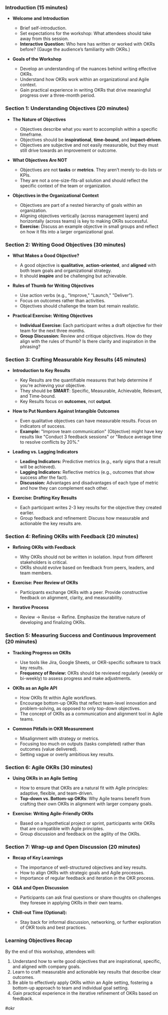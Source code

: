 ### Introduction (15 minutes)

- **Welcome and Introduction**
  - Brief self-introduction.
  - Set expectations for the workshop: What attendees should take away from this session.
  - **Interactive Question:** Who here has written or worked with OKRs before? (Gauge the audience’s familiarity with OKRs.)

- **Goals of the Workshop**
  - Develop an understanding of the nuances behind writing effective OKRs.
  - Understand how OKRs work within an organizational and Agile context.
  - Gain practical experience in writing OKRs that drive meaningful progress over a three-month period.
  
### Section 1: Understanding Objectives (20 minutes)

- **The Nature of Objectives**
  - Objectives describe what you want to accomplish within a specific timeframe.
  - Objectives should be **inspirational**, **time-bound**, and **impact-driven**.
  - Objectives are subjective and not easily measurable, but they must still drive towards an improvement or outcome.

- **What Objectives Are NOT**
  - Objectives are not **tasks** or **metrics**. They aren’t merely to-do lists or KPIs.
  - They are not a one-size-fits-all solution and should reflect the specific context of the team or organization.

- **Objectives in the Organizational Context**
  - Objectives are part of a nested hierarchy of goals within an organization.
  - Aligning objectives vertically (across management layers) and horizontally (across teams) is key to making OKRs successful.
  - **Exercise:** Discuss an example objective in small groups and reflect on how it fits into a larger organizational goal.

### Section 2: Writing Good Objectives (30 minutes)

- **What Makes a Good Objective?**
  - A good objective is **qualitative**, **action-oriented**, and **aligned** with both team goals and organizational strategy.
  - It should **inspire** and be challenging but achievable.

- **Rules of Thumb for Writing Objectives**
  - Use action verbs (e.g., "Improve," "Launch," "Deliver").
  - Focus on outcomes rather than activities.
  - Objectives should challenge the team but remain realistic.

- **Practical Exercise: Writing Objectives**
  - **Individual Exercise:** Each participant writes a draft objective for their team for the next three months.
  - **Group Discussion:** Review and critique objectives. How do they align with the rules of thumb? Is there clarity and inspiration in the phrasing?

### Section 3: Crafting Measurable Key Results (45 minutes)

- **Introduction to Key Results**
  - Key Results are the quantifiable measures that help determine if you’re achieving your objective.
  - They should be **SMART**: Specific, Measurable, Achievable, Relevant, and Time-bound.
  - Key Results focus on **outcomes**, not **output**.

- **How to Put Numbers Against Intangible Outcomes**
  - Even qualitative objectives can have measurable results. Focus on indicators of success.
  - **Example:** "Improve team communication" (Objective) might have key results like "Conduct 3 feedback sessions" or "Reduce average time to resolve conflicts by 20%."

- **Leading vs. Lagging Indicators**
  - **Leading Indicators:** Predictive metrics (e.g., early signs that a result will be achieved).
  - **Lagging Indicators:** Reflective metrics (e.g., outcomes that show success after the fact).
  - **Discussion:** Advantages and disadvantages of each type of metric and how they can complement each other.

- **Exercise: Drafting Key Results**
  - Each participant writes 2-3 key results for the objective they created earlier.
  - Group feedback and refinement: Discuss how measurable and actionable the key results are.

### Section 4: Refining OKRs with Feedback (20 minutes)

- **Refining OKRs with Feedback**
  - Why OKRs should not be written in isolation. Input from different stakeholders is critical.
  - OKRs should evolve based on feedback from peers, leaders, and team members.
  
- **Exercise: Peer Review of OKRs**
  - Participants exchange OKRs with a peer. Provide constructive feedback on alignment, clarity, and measurability.
  
- **Iterative Process**
  - Review → Revise → Refine. Emphasize the iterative nature of developing and finalizing OKRs.

### Section 5: Measuring Success and Continuous Improvement (20 minutes)

- **Tracking Progress on OKRs**
  - Use tools like Jira, Google Sheets, or OKR-specific software to track key results.
  - **Frequency of Review:** OKRs should be reviewed regularly (weekly or bi-weekly) to assess progress and make adjustments.
  
- **OKRs as an Agile API**
  - How OKRs fit within Agile workflows.
  - Encourage bottom-up OKRs that reflect team-level innovation and problem-solving, as opposed to only top-down objectives.
  - The concept of OKRs as a communication and alignment tool in Agile teams.

- **Common Pitfalls in OKR Measurement**
  - Misalignment with strategy or metrics.
  - Focusing too much on outputs (tasks completed) rather than outcomes (value delivered).
  - Setting vague or overly ambitious key results.

### Section 6: Agile OKRs (30 minutes)

- **Using OKRs in an Agile Setting**
  - How to ensure that OKRs are a natural fit with Agile principles: adaptive, flexible, and team-driven.
  - **Top-down vs. Bottom-up OKRs**: Why Agile teams benefit from crafting their own OKRs in alignment with larger company goals.

- **Exercise: Writing Agile-Friendly OKRs**
  - Based on a hypothetical project or sprint, participants write OKRs that are compatible with Agile principles.
  - Group discussion and feedback on the agility of the OKRs.

### Section 7: Wrap-up and Open Discussion (20 minutes)

- **Recap of Key Learnings**
  - The importance of well-structured objectives and key results.
  - How to align OKRs with strategic goals and Agile processes.
  - Importance of regular feedback and iteration in the OKR process.

- **Q&A and Open Discussion**
  - Participants can ask final questions or share thoughts on challenges they foresee in applying OKRs in their own teams.

- **Chill-out Time (Optional):**
  - Stay back for informal discussion, networking, or further exploration of OKR tools and best practices.

### Learning Objectives Recap

By the end of this workshop, attendees will:
1. Understand how to write good objectives that are inspirational, specific, and aligned with company goals.
2. Learn to craft measurable and actionable key results that describe clear outcomes.
3. Be able to effectively apply OKRs within an Agile setting, fostering a bottom-up approach to team and individual goal setting.
4. Gain practical experience in the iterative refinement of OKRs based on feedback.

#okr